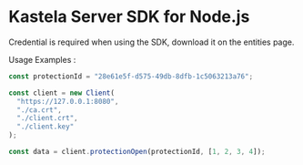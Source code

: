 # Kastela Server SDK for Node.js

Credential is required when using the SDK, download it on the entities page.

Usage Examples :

```js
const protectionId = "28e61e5f-d575-49db-8dfb-1c5063213a76";

const client = new Client(
  "https://127.0.0.1:8080",
  "./ca.crt",
  "./client.crt",
  "./client.key"
);

const data = client.protectionOpen(protectionId, [1, 2, 3, 4]);
```
